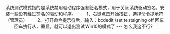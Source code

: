 系统测试模式指的是系统禁用驱动程序强制签名模式，用于关闭系统驱动签名，安装一些没有经过签名的驱动和程序。
　　1、右键点击开始按钮，选择命令提示符（管理员）
　　2、打开命今提示符后，输入：bcdedit /set testsigning off 回车
　　回车执行从，重启，就可以退出测试Win10的模式了
--- 怎么我这不行?
